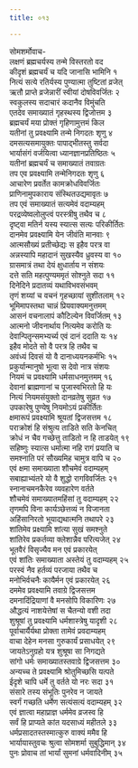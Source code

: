 ```yaml
---
title: ०१३

---
```

सोमशर्मोवाच-  
लक्षणं ब्रह्मचर्यस्य तन्मे विस्तरतो वद  
कीदृशं ब्रह्मचर्यं च यदि जानासि भामिनि १  
नित्यं सत्ये रतिर्यस्य पुण्यात्मा तुष्टितां व्रजेत्  
ऋतौ प्राप्ते व्रजेन्नारीं स्वीयां दोषविवर्जितः २  
स्वकुलस्य सदाचारं कदानैव विमुंचति  
एतदेव समाख्यातं गृहस्थस्य द्विजोत्तम ३  
ब्रह्मचर्यं मया प्रोक्तं गृहिणामुत्तमं किल  
यतीनां तु प्रवक्ष्यामि तन्मे निगदतः शृणु ४  
दमसत्यसमायुक्तः पापाद्भीतस्तु सर्वदा  
भार्यासंगं वर्जयित्वा ध्यानज्ञानप्रतिष्ठितः ५  
यतीनां ब्रह्मचर्यं च समाख्यातं तवाग्रतः  
तप एव प्रवक्ष्यामि तन्मेनिगदतः शृणु ६  
आचारेण प्रवर्तेत कामक्रोधविवर्जितः  
प्राणिनामुपकाराय संस्थितउद्यमावृतः ७  
तप एवं समाख्यातं सत्यमेवं वदाम्यहम्  
परद्रव्येष्वलोलुप्त्वं परस्त्रीषु तथैव च ८  
दृष्ट्वा मतिर्न यस्य स्यात्स सत्यः परिकीर्तितः  
दानमेव प्रवक्ष्यामि येन जीवंति मानवाः ९  
आत्मसौख्यं प्रतीच्छेद्यः स इहैव परत्र वा  
अन्नस्यापि महादानं सुखस्यैव ध्रुवस्य वा १०  
ग्रासमात्रं तथा देयं क्षुधार्ताय न संशयः  
दत्ते सति महत्पुण्यममृतं सोश्नुते सदा ११  
दिनेदिने प्रदातव्यं यथाविभवसंभवम्  
तृणं शय्यां च वचनं गृहच्छायां सुशीतलाम् १२  
भूमिमापस्तथा चान्नं प्रियवाक्यमनुत्तमम्  
आसनं वचनालापं कौटिल्येन विवर्जितम् १३  
आत्मनो जीवनार्थाय नित्यमेव करोति यः  
देवान्पितॄन्समभ्यर्च्य एवं दानं ददाति यः १४  
इहैव मोदते सो वै परत्र हि तथैव च  
अवंध्यं दिवसं यो वै दानाध्ययनकर्मभिः १५  
प्रकुर्यान्मानुषो भूत्वा स देवो नात्र संशयः  
नियमं च प्रवक्ष्यामि धर्मसाधनमुत्तमम् १६  
देवानां ब्राह्मणानां च पूजास्वभिरतो हि यः  
नित्यं नियमसंयुक्तो दानव्रतेषु सुव्रत १७  
उपकारेषु पुण्येषु नियमोऽयं प्रकीर्तितः  
क्षमारूपं प्रवक्ष्यामि श्रूयतां द्विजसत्तम १८  
पराक्रोशं हि संश्रुत्य ताडिते सति केनचित्  
क्रोधं न चैव गच्छेत्तु ताडितो न हि ताडयेत् १९  
सहिष्णुः स्यात्स धर्मात्मा नहि रागं प्रयाति च  
समश्नाति परं सौख्यमिह चामुत्र वापि च २०  
एवं क्षमा समाख्याता शौचमेवं वदाम्यहम्  
सबाह्याभ्यंतरे यो वै शुद्धो रागविवर्जितः २१  
स्नानाचमनकैरेव व्यवहारेण वर्तते  
शौचमेवं समाख्यातमहिंसां तु वदाम्यहम् २२  
तृणमपि विना कार्यञ्छेत्तव्यं न विजानता  
अहिंसानिरतो भूयाद्यथात्मनि तथापरे २३  
शांतिमेव प्रक्ष्यामि शांत्या सुखं समश्नुते  
शांतिरेव प्रकर्तव्या क्लेशान्नैव परित्यजेत् २४  
भूतवैरं विसृज्यैव मन एवं प्रकारयेत्  
एवं शांतिः समाख्याता अस्तेयं तु वदाम्यहम् २५  
परस्वं नैव हर्तव्यं परजाया तथैव च  
मनोभिर्वचनैः कायैर्मन एवं प्रकारयेत् २६  
दममेव प्रवक्ष्यामि तवाग्रे द्विजसत्तम  
दमनादिंद्रियाणां वै मनसोपि विकारिणः २७  
औद्धत्यं नाशयेत्तेषां स चैतन्यो वशी तदा  
शुश्रूषां तु प्रवक्ष्यामि धर्मशास्त्रेषु यादृशी २८  
पूर्वाचार्यैर्यथा प्रोक्ता तामेवं प्रवदाम्यहम्  
वाचा देहेन मनसा गुरुकार्यं प्रसाधयेत् २९  
जायतेऽनुग्रहो यत्र शुश्रूषा सा निगद्यते  
सांगो धर्मः समाख्यातस्तवाग्रे द्विजसत्तम ३०  
अन्यच्च ते प्रवक्ष्यामि श्रोतुमिच्छसि यत्पते  
ईदृशे चापि धर्मे तु वर्तते यो नरः सदा ३१  
संसारे तस्य संभूतिः पुनरेव न जायते  
स्वर्गं गच्छति धर्मेण सत्यंसत्यं वदाम्यहम् ३२  
एवं ज्ञात्वा महाप्राज्ञ धर्ममेव व्रजस्व हि  
सर्वं हि प्राप्यते कांत यदसाध्यं महीतले ३३  
धर्मप्रसादतस्तस्मात्कुरु वाक्यं ममैव हि  
भार्यायास्तुवचः श्रुत्वा सोमशर्मा सुबुद्धिमान् ३४  
पुनः प्रोवाच तां भार्यां सुमनां धर्मवादिनीम् ३५